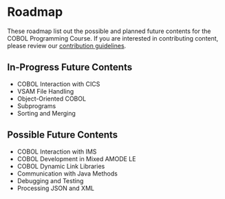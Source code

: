 # Roadmap

These roadmap list out the possible and planned future contents for the COBOL Programming Course. If you are interested in contributing content, please review our [contribution guidelines](https://github.com/openmainframeproject/cobol-programming-course/blob/master/CONTRIBUTING.md).

## In-Progress Future Contents

- COBOL Interaction with CICS
- VSAM File Handling
- Object-Oriented COBOL
- Subprograms
- Sorting and Merging

## Possible Future Contents

- COBOL Interaction with IMS
- COBOL Development in Mixed AMODE LE
- COBOL Dynamic Link Libraries
- Communication with Java Methods
- Debugging and Testing
- Processing JSON and XML